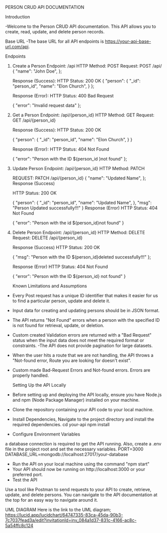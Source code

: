 PERSON CRUD API DOCUMENTATION

Introduction

-Welcome to the Person CRUD API documentation. This API allows you to create, read, update, and delete person records.

Base URL
-The base URL for all API endpoints is https://your-api-base-url.com/api.

Endpoints
1. Create a Person
    Endpoint: /api
    HTTP Method: POST
    Request:
        POST /api/
        {
        "name": "John Doe",
        };

    Response (Success):
    HTTP Status: 200 OK
    {
    "person": {
        "_id": "person_id",
        "name": "Elon Church",
    }
    };

    Response (Error):
    HTTP Status: 400 Bad Request

    {
    "error": "Invalid request data"
    };

2. Get a Person
    Endpoint: /api/{person_id}
    HTTP Method: GET
    Request:
    GET /api/{person_id}

    Response (Success):
    HTTP Status: 200 OK

    {
    "person": {
        "_id": "person_id",
        "name": "Elon Church",
    }
    }

    Response (Error):
    HTTP Status: 404 Not Found

    {
    "error": "Person with the ID ${person_id }not found"
    };

3. Update Person
    Endpoint: /api/{person_id}
    HTTP Method: PATCH

    REQUEST:
    PATCH /api/{person_id}
    {
    "name": "Updated Name",
    };
    Response (Success)

    HTTP Status: 200 OK

    {
    "person": {
        "_id": "person_id",
        "name": "Updated Name",
    },
    "msg": "Person Updated successfully!!!"
    }
    Response (Error)
    HTTP Status: 404 Not Found

    {
    "error": "Person with the id ${person_id}not found"
    }

4. Delete Person
    Endpoint: /api/{person_id}
    HTTP Method: DELETE
    Request:
    DELETE /api/{person_id}
    
    Response (Success)
    HTTP Status: 200 OK

    {
    "msg": "Person with the ID ${person_id}deleted successfully!!!"
    };

    Response (Error)
    HTTP Status: 404 Not Found

    {
    "error": "Person with the ID ${person_id} not found"
    }

    Known Limitations and Assumptions
- Every Post request has a unique ID identifier that makes it easier for us to find a particular person, update and delete it.
- Input data for creating and updating persons should be in JSON format.
- The API returns "Not Found" errors when a person with the specified ID is not found for retrieval, update, or deletion.
- Custom created Validation errors are returned with a "Bad Request" status when the input data does not meet the required format or constraints.
-The API does not provide pagination for large datasets.
- When the user hits a route that we are not handling, the API throws a "Not-found error, Route you are looking for doesn't exist".
- Custom made Bad-Request Errors and Not-found errors. Errors are properly handled. 

    Setting Up  the API Locally
- Before setting up and deploying the API locally, ensure you have Node.js and npm (Node Package Manager) installed on your machine.
- Clone the repository containing your API code to your local machine.
- Install Dependencies, Navigate to the project directory and install the required dependencies. 
    cd your-api
    npm install
- Configure Environment Variables

a database connection is required to get the API running. Also, create a .env file in the project root and set the necessary variables.
    PORT=3000
    DATABASE_URL=mongodb://localhost:27017/your-database
- Run the API on your local machine using the command "npm start"
- Your API should now be running on http://localhost:3000 or your preferred port.
- Test the API

Use a tool like Postman to send requests to your API to create, retrieve, update, and delete persons. You can navigate to the API documentation at the top for an easy way to navigate around it.

UML DIAGRAM
Here is the link to the UML diagram;
https://lucid.app/lucidchart/64747335-83ca-45da-90b3-7c7037fead3a/edit?invitationId=inv_084a1d37-831c-4166-ac8c-5a54ffc8c124


























